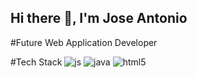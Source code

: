## Hi there 👋, I'm Jose Antonio

#Future Web Application Developer

#Tech Stack
![js](https://github.com/user-attachments/assets/2895afd4-5ceb-472c-93b8-5c3e45abad8e)
![java](https://github.com/user-attachments/assets/c22f0949-f923-4d6a-b874-60aaa247474a)
![html5](https://github.com/user-attachments/assets/470ac5ab-50df-403d-8b61-213aae2172e8)
